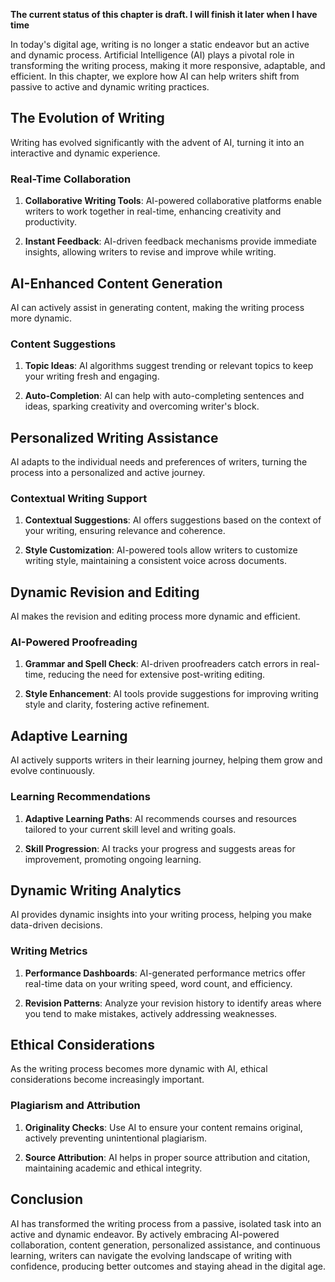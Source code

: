 **The current status of this chapter is draft. I will finish it later when I have time**

In today's digital age, writing is no longer a static endeavor but an active and dynamic process. Artificial Intelligence (AI) plays a pivotal role in transforming the writing process, making it more responsive, adaptable, and efficient. In this chapter, we explore how AI can help writers shift from passive to active and dynamic writing practices.

The Evolution of Writing
------------------------

Writing has evolved significantly with the advent of AI, turning it into an interactive and dynamic experience.

### Real-Time Collaboration

1. **Collaborative Writing Tools**: AI-powered collaborative platforms enable writers to work together in real-time, enhancing creativity and productivity.

2. **Instant Feedback**: AI-driven feedback mechanisms provide immediate insights, allowing writers to revise and improve while writing.

AI-Enhanced Content Generation
------------------------------

AI can actively assist in generating content, making the writing process more dynamic.

### Content Suggestions

1. **Topic Ideas**: AI algorithms suggest trending or relevant topics to keep your writing fresh and engaging.

2. **Auto-Completion**: AI can help with auto-completing sentences and ideas, sparking creativity and overcoming writer's block.

Personalized Writing Assistance
-------------------------------

AI adapts to the individual needs and preferences of writers, turning the process into a personalized and active journey.

### Contextual Writing Support

1. **Contextual Suggestions**: AI offers suggestions based on the context of your writing, ensuring relevance and coherence.

2. **Style Customization**: AI-powered tools allow writers to customize writing style, maintaining a consistent voice across documents.

Dynamic Revision and Editing
----------------------------

AI makes the revision and editing process more dynamic and efficient.

### AI-Powered Proofreading

1. **Grammar and Spell Check**: AI-driven proofreaders catch errors in real-time, reducing the need for extensive post-writing editing.

2. **Style Enhancement**: AI tools provide suggestions for improving writing style and clarity, fostering active refinement.

Adaptive Learning
-----------------

AI actively supports writers in their learning journey, helping them grow and evolve continuously.

### Learning Recommendations

1. **Adaptive Learning Paths**: AI recommends courses and resources tailored to your current skill level and writing goals.

2. **Skill Progression**: AI tracks your progress and suggests areas for improvement, promoting ongoing learning.

Dynamic Writing Analytics
-------------------------

AI provides dynamic insights into your writing process, helping you make data-driven decisions.

### Writing Metrics

1. **Performance Dashboards**: AI-generated performance metrics offer real-time data on your writing speed, word count, and efficiency.

2. **Revision Patterns**: Analyze your revision history to identify areas where you tend to make mistakes, actively addressing weaknesses.

Ethical Considerations
----------------------

As the writing process becomes more dynamic with AI, ethical considerations become increasingly important.

### Plagiarism and Attribution

1. **Originality Checks**: Use AI to ensure your content remains original, actively preventing unintentional plagiarism.

2. **Source Attribution**: AI helps in proper source attribution and citation, maintaining academic and ethical integrity.

Conclusion
----------

AI has transformed the writing process from a passive, isolated task into an active and dynamic endeavor. By actively embracing AI-powered collaboration, content generation, personalized assistance, and continuous learning, writers can navigate the evolving landscape of writing with confidence, producing better outcomes and staying ahead in the digital age.
